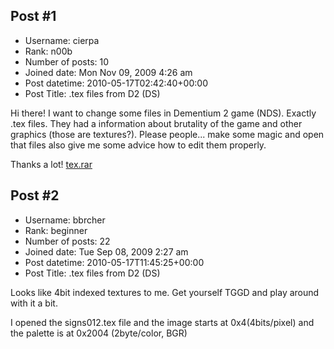 ## Post #1
- Username: cierpa
- Rank: n00b
- Number of posts: 10
- Joined date: Mon Nov 09, 2009 4:26 am
- Post datetime: 2010-05-17T02:42:40+00:00
- Post Title: .tex files from D2 (DS)

Hi there!
I want to change some files in Dementium 2 game (NDS). Exactly .tex files.
They had a information about brutality of the game and other graphics (those are textures?). 
Please people... make some magic and open that files also give me some advice how to edit them properly.

Thanks a lot!
[tex.rar](https://xentaxbackup.github.io/file/3046_tex.rar)
## Post #2
- Username: bbrcher
- Rank: beginner
- Number of posts: 22
- Joined date: Tue Sep 08, 2009 2:27 am
- Post datetime: 2010-05-17T11:45:25+00:00
- Post Title: .tex files from D2 (DS)

Looks like 4bit indexed textures to me.  Get yourself TGGD and play around with it a bit.

I opened the signs012.tex file and the image starts at 0x4(4bits/pixel) and the palette is at 0x2004 (2byte/color, BGR)
